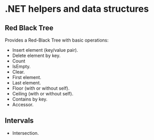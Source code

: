 # .NET helpers and data structures

## Red Black Tree

Provides a Red-Black Tree with basic operations:
  - Insert element (key/value pair).
  - Delete element by key.
  - Count
  - IsEmpty.
  - Clear.
  - First element.
  - Last element.
  - Floor (with or without self).
  - Ceiling (with or without self).
  - Contains by key.
  - Accessor.

## Intervals

  - Intersection.
